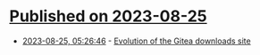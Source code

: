 # [Published on 2023-08-25](index.md)

* [2023-08-25, 05:26:46](https://lobste.rs/s/t3lvvf/evolution_gitea_downloads_site) - [Evolution of the Gitea downloads site](https://blog.gitea.com/evolution-of-the-gitea-downloads-site/)
